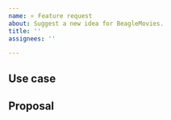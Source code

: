 ```yaml
---
name: ⭐ Feature request
about: Suggest a new idea for BeagleMovies.
title: ''
assignees: ''

---
```


## Use case

<!--
     Please tell us the problem you are running into that led to you wanting
     a new feature.

     Is your feature request related to a problem? Please give a clear and
     concise description of what the problem is.

     Describe alternative solutions you've considered.

-->

## Proposal

<!--
     Briefly but precisely describe what you would like BeagleMovies to be able to do.

     Consider attaching images showing what you are imagining.
     
-->

